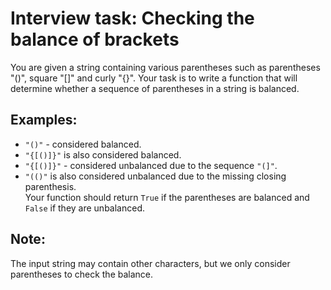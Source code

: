 # Interview task: Checking the balance of brackets

You are given a string containing various parentheses such as parentheses "()", square "[]" and curly "{}". Your task is to write a function that will determine whether a sequence of parentheses in a string is balanced.

## Examples:

- `"()"` - considered balanced.
- `"{[()]}"` is also considered balanced.
- `"{[()]}"` - considered unbalanced due to the sequence `"(]"`.
- `"(()"` is also considered unbalanced due to the missing closing parenthesis.  
Your function should return `True` if the parentheses are balanced and `False` if they are unbalanced.

## Note:

The input string may contain other characters, but we only consider parentheses to check the balance.
